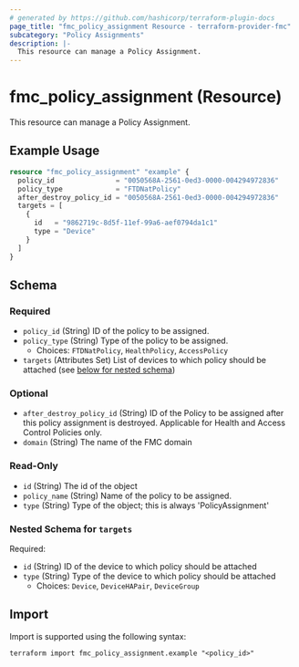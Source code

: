 ```yaml
---
# generated by https://github.com/hashicorp/terraform-plugin-docs
page_title: "fmc_policy_assignment Resource - terraform-provider-fmc"
subcategory: "Policy Assignments"
description: |-
  This resource can manage a Policy Assignment.
---
```


# fmc_policy_assignment (Resource)

This resource can manage a Policy Assignment.

## Example Usage

```terraform
resource "fmc_policy_assignment" "example" {
  policy_id               = "0050568A-2561-0ed3-0000-004294972836"
  policy_type             = "FTDNatPolicy"
  after_destroy_policy_id = "0050568A-2561-0ed3-0000-004294972836"
  targets = [
    {
      id   = "9862719c-8d5f-11ef-99a6-aef0794da1c1"
      type = "Device"
    }
  ]
}
```

<!-- schema generated by tfplugindocs -->
## Schema

### Required

- `policy_id` (String) ID of the policy to be assigned.
- `policy_type` (String) Type of the policy to be assigned.
  - Choices: `FTDNatPolicy`, `HealthPolicy`, `AccessPolicy`
- `targets` (Attributes Set) List of devices to which policy should be attached (see [below for nested schema](#nestedatt--targets))

### Optional

- `after_destroy_policy_id` (String) ID of the Policy to be assigned after this policy assignment is destroyed. Applicable for Health and Access Control Policies only.
- `domain` (String) The name of the FMC domain

### Read-Only

- `id` (String) The id of the object
- `policy_name` (String) Name of the policy to be assigned.
- `type` (String) Type of the object; this is always 'PolicyAssignment'

<a id="nestedatt--targets"></a>
### Nested Schema for `targets`

Required:

- `id` (String) ID of the device to which policy should be attached
- `type` (String) Type of the device to which policy should be attached
  - Choices: `Device`, `DeviceHAPair`, `DeviceGroup`

## Import

Import is supported using the following syntax:

```shell
terraform import fmc_policy_assignment.example "<policy_id>"
```
